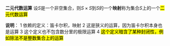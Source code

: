 **二元代数运算**
设$S$是一个非空集合，则$S\times S$到$S$的一个**映射**称为集合$S$上的一个<mark>二元代数运算</mark>

**说明**：
1 依赖的定义：笛卡尔积，映射
2 这是狭义的运算，因为笛卡尔积本身也是运算
3 这个定义也不包含数分里的极限运算
4 <mark>这个定义暗含了某种封闭性，例如除法不是整数集合上的运算</mark>